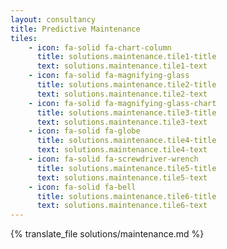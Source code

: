 ```yaml
---
layout: consultancy
title: Predictive Maintenance
tiles: 
    - icon: fa-solid fa-chart-column
      title: solutions.maintenance.tile1-title
      text: solutions.maintenance.tile1-text
    - icon: fa-solid fa-magnifying-glass
      title: solutions.maintenance.tile2-title
      text: solutions.maintenance.tile2-text
    - icon: fa-solid fa-magnifying-glass-chart
      title: solutions.maintenance.tile3-title
      text: solutions.maintenance.tile3-text
    - icon: fa-solid fa-globe
      title: solutions.maintenance.tile4-title
      text: solutions.maintenance.tile4-text
    - icon: fa-solid fa-screwdriver-wrench
      title: solutions.maintenance.tile5-title
      text: solutions.maintenance.tile5-text
    - icon: fa-solid fa-bell
      title: solutions.maintenance.tile6-title
      text: solutions.maintenance.tile6-text
---
```

{% translate_file solutions/maintenance.md %}